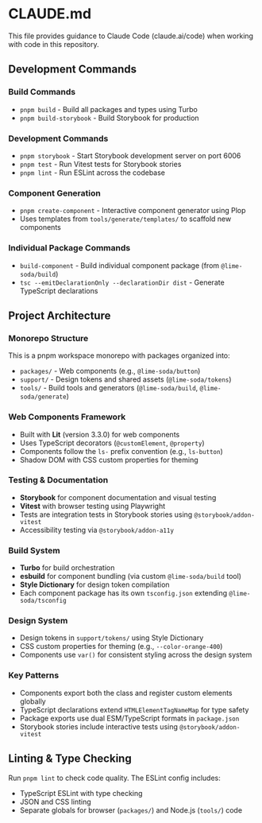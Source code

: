 # CLAUDE.md

This file provides guidance to Claude Code (claude.ai/code) when working with code in this repository.

## Development Commands

### Build Commands
- `pnpm build` - Build all packages and types using Turbo
- `pnpm build-storybook` - Build Storybook for production

### Development Commands
- `pnpm storybook` - Start Storybook development server on port 6006
- `pnpm test` - Run Vitest tests for Storybook stories
- `pnpm lint` - Run ESLint across the codebase

### Component Generation
- `pnpm create-component` - Interactive component generator using Plop
- Uses templates from `tools/generate/templates/` to scaffold new components

### Individual Package Commands
- `build-component` - Build individual component package (from `@lime-soda/build`)
- `tsc --emitDeclarationOnly --declarationDir dist` - Generate TypeScript declarations

## Project Architecture

### Monorepo Structure
This is a pnpm workspace monorepo with packages organized into:
- `packages/` - Web components (e.g., `@lime-soda/button`)
- `support/` - Design tokens and shared assets (`@lime-soda/tokens`)  
- `tools/` - Build tools and generators (`@lime-soda/build`, `@lime-soda/generate`)

### Web Components Framework
- Built with **Lit** (version 3.3.0) for web components
- Uses TypeScript decorators (`@customElement`, `@property`)
- Components follow the `ls-` prefix convention (e.g., `ls-button`)
- Shadow DOM with CSS custom properties for theming

### Testing & Documentation
- **Storybook** for component documentation and visual testing
- **Vitest** with browser testing using Playwright
- Tests are integration tests in Storybook stories using `@storybook/addon-vitest`
- Accessibility testing via `@storybook/addon-a11y`

### Build System
- **Turbo** for build orchestration
- **esbuild** for component bundling (via custom `@lime-soda/build` tool)
- **Style Dictionary** for design token compilation
- Each component package has its own `tsconfig.json` extending `@lime-soda/tsconfig`

### Design System
- Design tokens in `support/tokens/` using Style Dictionary
- CSS custom properties for theming (e.g., `--color-orange-400`)
- Components use `var()` for consistent styling across the design system

### Key Patterns
- Components export both the class and register custom elements globally
- TypeScript declarations extend `HTMLElementTagNameMap` for type safety
- Package exports use dual ESM/TypeScript formats in `package.json`
- Storybook stories include interactive tests using `@storybook/addon-vitest`

## Linting & Type Checking
Run `pnpm lint` to check code quality. The ESLint config includes:
- TypeScript ESLint with type checking
- JSON and CSS linting
- Separate globals for browser (`packages/`) and Node.js (`tools/`) code